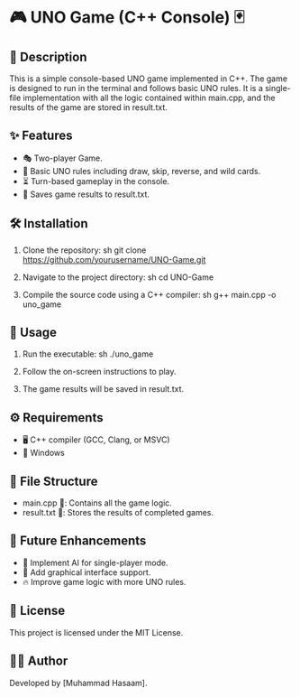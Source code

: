 # 🎮 UNO Game (C++ Console) 🃏

## 📌 Description
This is a simple console-based UNO game implemented in C++. The game is designed to run in the terminal and follows basic UNO rules. It is a single-file implementation with all the logic contained within main.cpp, and the results of the game are stored in result.txt.

## ✨ Features
- 🎭 Two-player Game.
- 🔄 Basic UNO rules including draw, skip, reverse, and wild cards.
- ⏳ Turn-based gameplay in the console.
- 📝 Saves game results to result.txt.

## 🛠 Installation
1. Clone the repository:
   sh
   git clone https://github.com/yourusername/UNO-Game.git
   
2. Navigate to the project directory:
   sh
   cd UNO-Game
   
3. Compile the source code using a C++ compiler:
   sh
   g++ main.cpp -o uno_game
   

## 🚀 Usage
1. Run the executable:
   sh
   ./uno_game
   
2. Follow the on-screen instructions to play.
3. The game results will be saved in result.txt.

## ⚙ Requirements
- 🖥 C++ compiler (GCC, Clang, or MSVC)
- 🏁 Windows

## 📂 File Structure
- main.cpp 📜: Contains all the game logic.
- result.txt 📝: Stores the results of completed games.

## 🚧 Future Enhancements
- 🤖 Implement AI for single-player mode.
- 🎨 Add graphical interface support.
- 🔥 Improve game logic with more UNO rules.

## 📜 License
This project is licensed under the MIT License.

## 👨‍💻 Author
Developed by [Muhammad Hasaam].
